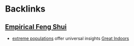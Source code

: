 
# Backlinks
## [Empirical Feng Shui](<Empirical Feng Shui.md>)
- [extreme populations](<extreme populations.md>) offer universal insights [Great Indoors](<Great Indoors.md>)

